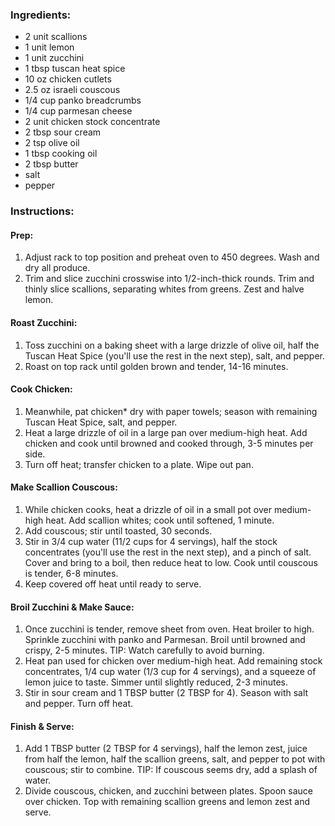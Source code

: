 ### Ingredients:
- 2 unit scallions
- 1 unit lemon
- 1 unit zucchini
- 1 tbsp tuscan heat spice
- 10 oz chicken cutlets
- 2.5 oz israeli couscous
- 1/4 cup panko breadcrumbs
- 1/4 cup parmesan cheese
- 2 unit chicken stock concentrate
- 2 tbsp sour cream
- 2 tsp olive oil
- 1 tbsp cooking oil
- 2 tbsp butter
- salt
- pepper

### Instructions:
#### Prep:
1. Adjust rack to top position and preheat oven to 450 degrees. Wash and dry all produce.
2. Trim and slice zucchini crosswise into 1/2-inch-thick rounds. Trim and thinly slice scallions, separating whites from greens. Zest and halve lemon.

#### Roast Zucchini:
1. Toss zucchini on a baking sheet with a large drizzle of olive oil, half the Tuscan Heat Spice (you'll use the rest in the next step), salt, and pepper.
2. Roast on top rack until golden brown and tender, 14-16 minutes.

#### Cook Chicken:
1. Meanwhile, pat chicken* dry with paper towels; season with remaining Tuscan Heat Spice, salt, and pepper.
2. Heat a large drizzle of oil in a large pan over medium-high heat. Add chicken and cook until browned and cooked through, 3-5 minutes per side.
3. Turn off heat; transfer chicken to a plate. Wipe out pan.

#### Make Scallion Couscous:
1. While chicken cooks, heat a drizzle of oil in a small pot over medium-high heat. Add scallion whites; cook until softened, 1 minute.
2. Add couscous; stir until toasted, 30 seconds.
3. Stir in 3/4 cup water (11/2 cups for 4 servings), half the stock concentrates (you'll use the rest in the next step), and a pinch of salt. Cover and bring to a boil, then reduce heat to low. Cook until couscous is tender, 6-8 minutes.
4. Keep covered off heat until ready to serve.

#### Broil Zucchini & Make Sauce:
1. Once zucchini is tender, remove sheet from oven. Heat broiler to high. Sprinkle zucchini with panko and Parmesan. Broil until browned and crispy, 2-5 minutes. TIP: Watch carefully to avoid burning.
2. Heat pan used for chicken over medium-high heat. Add remaining stock concentrates, 1/4 cup water (1/3 cup for 4 servings), and a squeeze of lemon juice to taste. Simmer until slightly reduced, 2-3 minutes.
3. Stir in sour cream and 1 TBSP butter (2 TBSP for 4). Season with salt and pepper. Turn off heat.

#### Finish & Serve:
1. Add 1 TBSP butter (2 TBSP for 4 servings), half the lemon zest, juice from half the lemon, half the scallion greens, salt, and pepper to pot with couscous; stir to combine. TIP: If couscous seems dry, add a splash of water.
2. Divide couscous, chicken, and zucchini between plates. Spoon sauce over chicken. Top with remaining scallion greens and lemon zest and serve.
